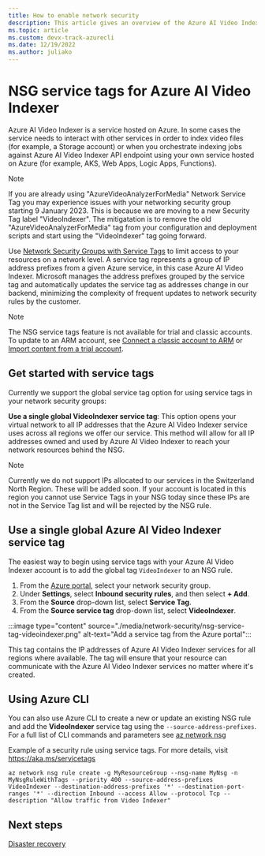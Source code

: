 ```yaml
---
title: How to enable network security
description: This article gives an overview of the Azure AI Video Indexer  network security options.
ms.topic: article
ms.custom: devx-track-azurecli
ms.date: 12/19/2022
ms.author: juliako
---
```


# NSG service tags for Azure AI Video Indexer

Azure AI Video Indexer is a service hosted on Azure. In some cases the service needs to interact with other services in order to index video files (for example, a Storage account) or when you orchestrate indexing jobs against Azure AI Video Indexer API endpoint using your own service hosted on Azure (for example, AKS, Web Apps, Logic Apps, Functions).

> [!NOTE]
> If you are already using "AzureVideoAnalyzerForMedia" Network Service Tag you may experience issues with your networking security group starting 9 January 2023. This is because we are moving to a new Security Tag label "VideoIndexer". The mitigatation is to remove the old "AzureVideoAnalyzerForMedia" tag from your configuration and deployment scripts and start using the "VideoIndexer" tag going forward.

Use [Network Security Groups with Service Tags](../virtual-network/service-tags-overview.md) to limit access to your resources on a network level. A service tag represents a group of IP address prefixes from a given Azure service, in this case Azure AI Video Indexer. Microsoft manages the address prefixes grouped by the service tag and automatically updates the service tag as addresses change in our backend, minimizing the complexity of frequent updates to network security rules by the customer.

> [!NOTE]
> The NSG service tags feature is not available for trial and classic accounts. To update to an ARM account, see [Connect a classic account to ARM](connect-classic-account-to-arm.md) or [Import content from a trial account](import-content-from-trial.md).

## Get started with service tags

Currently we support the global service tag option for using service tags in your network security groups:

**Use a single global VideoIndexer service tag**: This option opens your virtual network to all IP addresses that the Azure AI Video Indexer service uses across all regions we offer our service. This method will allow for all IP addresses owned and used by Azure AI Video Indexer to reach your network resources behind the NSG.

> [!NOTE]
> Currently we do not support IPs allocated to our services in the Switzerland North Region. These will be added soon. If your account is located in this region you cannot use Service Tags in your NSG today since these IPs are not in the Service Tag list and will be rejected by the NSG rule.

## Use a single global Azure AI Video Indexer service tag

The easiest way to begin using service tags with your Azure AI Video Indexer account is to add the global tag `VideoIndexer` to an NSG rule.

1. From the [Azure portal](https://portal.azure.com/), select your network security group.
1. Under **Settings**, select **Inbound security rules**, and then select **+ Add**.
1. From the **Source** drop-down list, select **Service Tag**.
1. From the **Source service tag** drop-down list, select **VideoIndexer**.

:::image type="content" source="./media/network-security/nsg-service-tag-videoindexer.png" alt-text="Add a service tag from the Azure portal":::

This tag contains the IP addresses of Azure AI Video Indexer services for all regions where available. The tag will ensure that your resource can communicate with the Azure AI Video Indexer services no matter where it's created.

## Using Azure CLI

You can also use Azure CLI to create a new or update an existing NSG rule and add the **VideoIndexer** service tag using the `--source-address-prefixes`. For a full list of CLI commands and parameters see [az network nsg](/cli/azure/network/nsg/rule?view=azure-cli-latest&preserve-view=true)

Example of a security rule using service tags. For more details, visit https://aka.ms/servicetags

`az network nsg rule create -g MyResourceGroup --nsg-name MyNsg -n MyNsgRuleWithTags --priority 400 --source-address-prefixes VideoIndexer --destination-address-prefixes '*' --destination-port-ranges '*' --direction Inbound --access Allow --protocol Tcp --description "Allow traffic from Video Indexer"`

## Next steps

[Disaster recovery](video-indexer-disaster-recovery.md)

